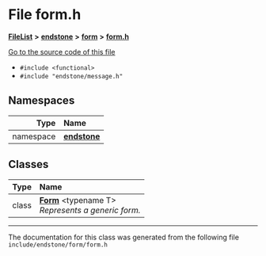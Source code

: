 

# File form.h



[**FileList**](files.md) **>** [**endstone**](dir_6cf277b678674f97c7a2b6b3b2447b33.md) **>** [**form**](dir_0fd3b458603af3963ebb9c312a9238ec.md) **>** [**form.h**](form_8h.md)

[Go to the source code of this file](form_8h_source.md)



* `#include <functional>`
* `#include "endstone/message.h"`













## Namespaces

| Type | Name |
| ---: | :--- |
| namespace | [**endstone**](namespaceendstone.md) <br> |


## Classes

| Type | Name |
| ---: | :--- |
| class | [**Form**](classendstone_1_1Form.md) &lt;typename T&gt;<br>_Represents a generic form._  |



















































------------------------------
The documentation for this class was generated from the following file `include/endstone/form/form.h`

